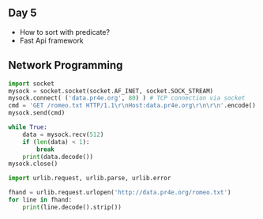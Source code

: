 Day 5
---
- How to sort with predicate?
- Fast Api framework

## Network Programming

```python
import socket
mysock = socket.socket(socket.AF_INET, socket.SOCK_STREAM)
mysock.connect( ('data.pr4e.org', 80) ) # TCP connection via socket
cmd = 'GET /romeo.txt HTTP/1.1\r\nHost:data.pr4e.org\r\n\r\n'.encode()
mysock.send(cmd)

while True:
	data = mysock.recv(512)
	if (len(data) < 1):
		break
	print(data.decode())
mysock.close()
```

```python
import urlib.request, urlib.parse, urlib.error

fhand = urlib.request.urlopen('http://data.pr4e.org/romeo.txt')
for line in fhand:
	print(line.decode().strip())
```

